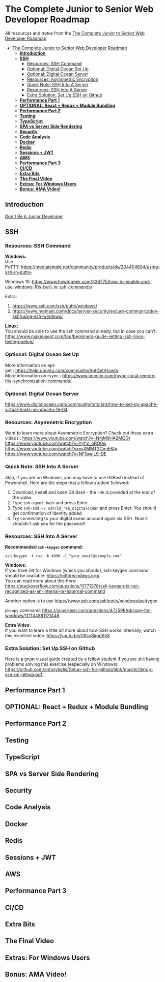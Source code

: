 # The Complete Junior to Senior Web Developer Roadmap

All resources and notes from the [The Complete Junior to Senior Web Developer Roadmap](https://zerotomastery.io/courses/junior-to-senior-web-developer-roadmap/)

- [The Complete Junior to Senior Web Developer Roadmap](#the-complete-junior-to-senior-web-developer-roadmap)
  - [__Introduction__](#introduction)
  - [__SSH__](#ssh)
    - [Resources: SSH Command](#resources-ssh-command)
    - [Optional: Digital Ocean Set Up](#optional-digital-ocean-set-up)
    - [Optional: Digital Ocean Server](#optional-digital-ocean-server)
    - [Resources: Asymmetric Encryption](#resources-asymmetric-encryption)
    - [Quick Note: SSH Into A Server](#quick-note-ssh-into-a-server)
    - [Resources: SSH Into A Server](#resources-ssh-into-a-server)
    - [Extra Solution: Set Up SSH on Github](#extra-solution-set-up-ssh-on-github)
  - [__Performance Part 1__](#performance-part-1)
  - [__OPTIONAL: React + Redux + Module Bundling__](#optional-react--redux--module-bundling)
  - [__Performance Part 2__](#performance-part-2)
  - [__Testing__](#testing)
  - [__TypeScript__](#typescript)
  - [__SPA vs Server Side Rendering__](#spa-vs-server-side-rendering)
  - [__Security__](#security)
  - [__Code Analysis__](#code-analysis)
  - [__Docker__](#docker)
  - [__Redis__](#redis)
  - [__Sessions + JWT__](#sessions--jwt)
  - [__AWS__](#aws)
  - [__Performance Part 3__](#performance-part-3)
  - [__CI/CD__](#cicd)
  - [__Extra Bits__](#extra-bits)
  - [__The Final Video__](#the-final-video)
  - [__Extras: For Windows Users__](#extras-for-windows-users)
  - [__Bonus: AMA Video!__](#bonus-ama-video)

## __Introduction__

[Don't Be A Junior Developer](https://zerotomastery.io/blog/dont-be-a-junior-developer-the-roadmap)

## __SSH__

### Resources: SSH Command

**Windows:**  
Use PuTTY: <https://mediatemple.net/community/products/dv/204404604/using-ssh-in-putty->

Windows 10: <https://www.howtogeek.com/336775/how-to-enable-and-use-windows-10s-built-in-ssh-commands/>

Extra:  

1. <https://www.ssh.com/ssh/putty/windows/>
2. <https://www.memset.com/docs/server-security/secure-communication-ssh/using-ssh-windows/>

**Linux:**  
You should be able to use the ssh command already, but in case you can't:
<https://www.makeuseof.com/tag/beginners-guide-setting-ssh-linux-testing-setup/>

### Optional: Digital Ocean Set Up

More information on apt-get : <https://help.ubuntu.com/community/AptGet/Howto>  
More information on rsync : <https://www.tecmint.com/rsync-local-remote-file-synchronization-commands/>

### Optional: Digital Ocean Server

<https://www.digitalocean.com/community/tutorials/how-to-set-up-apache-virtual-hosts-on-ubuntu-16-04>

### Resources: Asymmetric Encryption

Want to learn more about Asymmetric Encryption? Check out these extra videos :
<https://www.youtube.com/watch?v=NmM9HA2MQGI>  
<https://www.youtube.com/watch?v=Yjrfm_oRO0w>  
<https://www.youtube.com/watch?v=vsXMMT2CqqE&t=>  
<https://www.youtube.com/watch?v=NF1pwjL9-DE>  

### Quick Note: SSH Into A Server

Also, if you are on Windows, you may have to use GitBash instead of Powershell. Here are the steps that a fellow student followed:

1. Download, install and open Git Bash - the link is provided at the end of the video.
2. Type `ssh-agent bash` and press Enter.
3. Type `ssh-add ~/.ssh/id_rsa_digitalocean` and press Enter. You should get confirmation of Identity added.
4. Try connecting to your digital ocean account again via SSH. Now it shouldn't ask you for the password!

### Resources: SSH Into A Server

**Recommended `ssh-keygen` command:**
  
`ssh-keygen -t rsa -b 4096 -C "your_email@example.com"`

**Windows:**  
If you have Git for Windows (which you should), ssh-keygen command should be available: <https://gitforwindows.org/>  
You can read more about this here:
<https://stackoverflow.com/questions/11771378/ssh-keygen-is-not-recognized-as-an-internal-or-external-command>

Another option is to use <https://www.ssh.com/ssh/putty/windows/puttygen>

`pbcopy` command: <https://superuser.com/questions/472598/pbcopy-for-windows/1171448#1171448>  

**Extra Video:**  
If you want to learn a little bit more about how SSH works internally, watch this excellent video: <https://youtu.be/ORcvSkgdA58>  

### Extra Solution: Set Up SSH on Github

Here is a great visual guide created by a fellow student if you are still having problems solving this exercise (especially on Windows):  
<https://github.com/antonykidis/Setup-ssh-for-github/blob/master/Setup-ssh-on-github.pdf >

## __Performance Part 1__

## __OPTIONAL: React + Redux + Module Bundling__

## __Performance Part 2__

## __Testing__

## __TypeScript__

## __SPA vs Server Side Rendering__

## __Security__

## __Code Analysis__

## __Docker__

## __Redis__

## __Sessions + JWT__

## __AWS__

## __Performance Part 3__

## __CI/CD__

## __Extra Bits__

## __The Final Video__

## __Extras: For Windows Users__

## __Bonus: AMA Video!__

[def]: #typescript